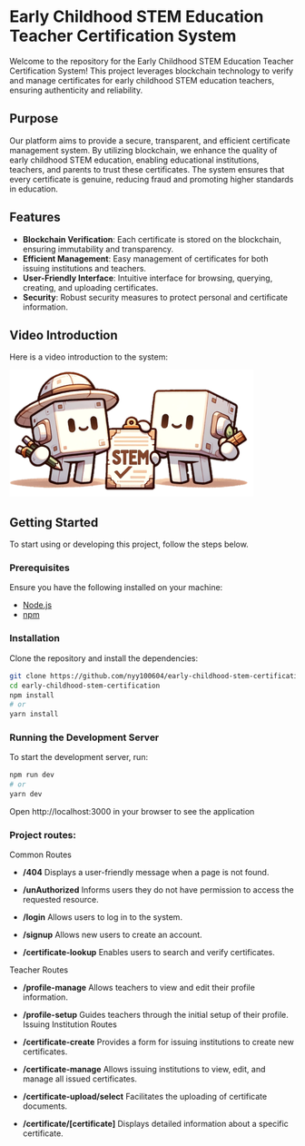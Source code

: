 # Early Childhood STEM Education Teacher Certification System

Welcome to the repository for the Early Childhood STEM Education Teacher Certification System! This project leverages blockchain technology to verify and manage certificates for early childhood STEM education teachers, ensuring authenticity and reliability.

## Purpose

Our platform aims to provide a secure, transparent, and efficient certificate management system. By utilizing blockchain, we enhance the quality of early childhood STEM education, enabling educational institutions, teachers, and parents to trust these certificates. The system ensures that every certificate is genuine, reducing fraud and promoting higher standards in education.

## Features

- **Blockchain Verification**: Each certificate is stored on the blockchain, ensuring immutability and transparency.
- **Efficient Management**: Easy management of certificates for both issuing institutions and teachers.
- **User-Friendly Interface**: Intuitive interface for browsing, querying, creating, and uploading certificates.
- **Security**: Robust security measures to protect personal and certificate information.

## Video Introduction

Here is a video introduction to the system:

[![Watch the video](./public//home//hero.png)](https://youtu.be/OP0Wdt7YDf8)

## Getting Started

To start using or developing this project, follow the steps below.

### Prerequisites

Ensure you have the following installed on your machine:

- [Node.js](https://nodejs.org/)
- [npm](https://www.npmjs.com/)

### Installation

Clone the repository and install the dependencies:

```bash
git clone https://github.com/nyy100604/early-childhood-stem-certification.git
cd early-childhood-stem-certification
npm install
# or
yarn install

```

### Running the Development Server

To start the development server, run:

```bash
npm run dev
# or
yarn dev
```

Open http://localhost:3000 in your browser to see the application

### Project routes:

Common Routes

- **/404**
  Displays a user-friendly message when a page is not found.

- **/unAuthorized**
  Informs users they do not have permission to access the requested resource.

- **/login**
  Allows users to log in to the system.

- **/signup**
  Allows new users to create an account.

- **/certificate-lookup**
  Enables users to search and verify certificates.

Teacher Routes

- **/profile-manage**
  Allows teachers to view and edit their profile information.

- **/profile-setup**
  Guides teachers through the initial setup of their profile.
  Issuing Institution Routes

- **/certificate-create**
  Provides a form for issuing institutions to create new certificates.

- **/certificate-manage**
  Allows issuing institutions to view, edit, and manage all issued certificates.

- **/certificate-upload/select**
  Facilitates the uploading of certificate documents.

- **/certificate/[certificate]**
  Displays detailed information about a specific certificate.
